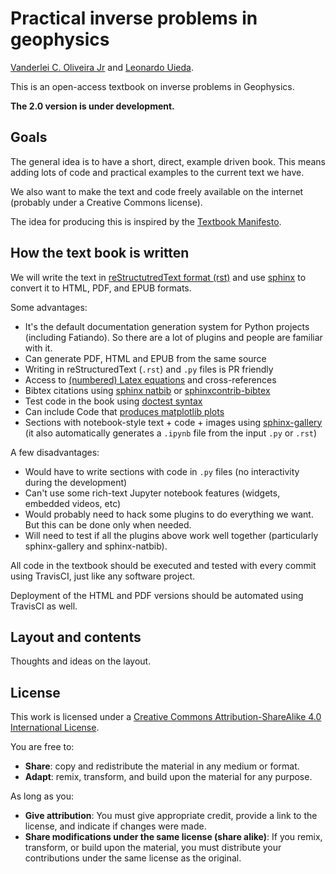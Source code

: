 # Practical inverse problems in geophysics

[Vanderlei C. Oliveira Jr](http://www.pinga-lab.org/people/oliveira-jr.html)
and
[Leonardo Uieda](http://www.leouieda.com).

This is an open-access textbook on inverse problems in Geophysics.

**The 2.0 version is under development.**


## Goals

The general idea is to have a short, direct, example driven book. This means
adding lots of code and practical examples to the current text we have.

We also want to make the text and code freely available on the internet
(probably under a Creative Commons license).

The idea for producing this is inspired by the [Textbook
Manifesto](http://greenteapress.com/wp/textbook-manifesto/).


## How the text book is written

We will write the text in
[reStructutredText format (rst)](http://www.sphinx-doc.org/en/stable/rest.html)
and use [sphinx](http://www.sphinx-doc.org/) to convert it to HTML, PDF, and
EPUB formats.

Some advantages:

- It's the default documentation generation system for Python projects
  (including Fatiando). So there are a lot of plugins and people are familiar
  with it.
- Can generate PDF, HTML and EPUB from the same source
- Writing in reStructuredText (`.rst`) and `.py` files is PR friendly
- Access to [(numbered) Latex
  equations](http://www.sphinx-doc.org/pt_BR/stable/ext/math.html) and
  cross-references
- Bibtex citations using [sphinx
  natbib](http://wnielson.bitbucket.org/projects/sphinx-natbib/)
  or [sphinxcontrib-bibtex](https://github.com/mcmtroffaes/sphinxcontrib-bibtex)
- Test code in the book using [doctest
  syntax](http://www.sphinx-doc.org/pt_BR/stable/ext/doctest.html)
- Can include Code that [produces matplotlib
  plots](http://matplotlib.org/sampledoc/extensions.html#inserting-matplotlib-plots)
- Sections with notebook-style text + code + images using
  [sphinx-gallery](http://sphinx-gallery.readthedocs.io/en/latest/tutorials/plot_notebook.html#sphx-glr-tutorials-plot-notebook-py)
  (it also automatically generates a `.ipynb` file from the input `.py` or
  `.rst`)

A few disadvantages:

- Would have to write sections with code in `.py` files (no interactivity
  during the development)
- Can't use some rich-text Jupyter notebook features (widgets, embedded videos,
  etc)
- Would probably need to hack some plugins to do everything we want. But this
  can be done only when needed.
- Will need to test if all the plugins above work well together (particularly
  sphinx-gallery and sphinx-natbib).

All code in the textbook should be executed and tested with every commit using
TravisCI, just like any software project.

Deployment of the HTML and PDF versions should be automated using TravisCI as
well.


## Layout and contents

Thoughts and ideas on the layout.


## License

This work is licensed under a
[Creative Commons Attribution-ShareAlike 4.0 International License](https://creativecommons.org/licenses/by-sa/4.0/).

You are free to:

* **Share**: copy and redistribute the material in any medium or format.
* **Adapt**: remix, transform, and build upon the material for any purpose.

As long as you:

* **Give attribution**: You must give appropriate credit, provide a link to the
  license, and indicate if changes were made.
* **Share modifications under the same license (share alike)**: If you remix,
  transform, or build upon the material, you must distribute your contributions
  under the same license as the original.
